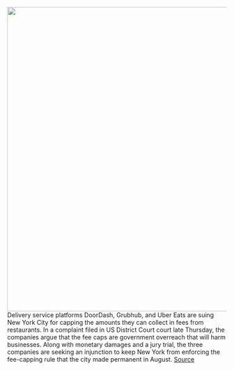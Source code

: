 <img src='https://cdn.vox-cdn.com/thumbor/Ke2BhOFzShBeL7WQVRqfK7RwT5c=/0x0:3500x2333/1200x800/filters:focal(1878x1217:2438x1777)/cdn.vox-cdn.com/uploads/chorus_image/image/69839742/1232447057.0.jpg' width='700px' /><br/>
Delivery service platforms DoorDash, Grubhub, and Uber Eats are suing New York City for capping the amounts they can collect in fees from restaurants. In a complaint filed in US District Court court late Thursday, the companies argue that the fee caps are government overreach that will harm businesses. Along with monetary damages and a jury trial, the three companies are seeking an injunction to keep New York from enforcing the fee-capping rule that the city made permanent in August.
<a href='https://www.theverge.com/2021/9/10/22666455/doordash-grubhub-uber-eats-sue-new-york-city-restaurant-fee-caps-lawsuit'> Source <a/>